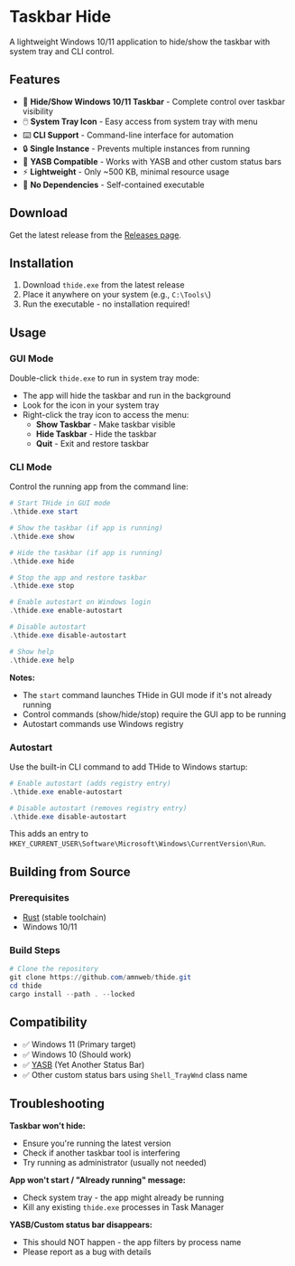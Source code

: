 # Taskbar Hide

A lightweight Windows 10/11 application to hide/show the taskbar with system tray and CLI control.

## Features

- 🎯 **Hide/Show Windows 10/11 Taskbar** - Complete control over taskbar visibility
- 🖱️ **System Tray Icon** - Easy access from system tray with menu
- ⌨️ **CLI Support** - Command-line interface for automation
- 🔒 **Single Instance** - Prevents multiple instances from running
- 🎨 **YASB Compatible** - Works with YASB and other custom status bars
- ⚡ **Lightweight** - Only ~500 KB, minimal resource usage
- 🚀 **No Dependencies** - Self-contained executable

## Download

Get the latest release from the [Releases page](../../releases).

## Installation

1. Download `thide.exe` from the latest release
2. Place it anywhere on your system (e.g., `C:\Tools\`)
3. Run the executable - no installation required!

## Usage

### GUI Mode

Double-click `thide.exe` to run in system tray mode:

- The app will hide the taskbar and run in the background
- Look for the icon in your system tray
- Right-click the tray icon to access the menu:
  - **Show Taskbar** - Make taskbar visible
  - **Hide Taskbar** - Hide the taskbar
  - **Quit** - Exit and restore taskbar

### CLI Mode

Control the running app from the command line:

```powershell
# Start THide in GUI mode
.\thide.exe start

# Show the taskbar (if app is running)
.\thide.exe show

# Hide the taskbar (if app is running)
.\thide.exe hide

# Stop the app and restore taskbar
.\thide.exe stop

# Enable autostart on Windows login
.\thide.exe enable-autostart

# Disable autostart
.\thide.exe disable-autostart

# Show help
.\thide.exe help
```

**Notes:**
- The `start` command launches THide in GUI mode if it's not already running
- Control commands (show/hide/stop) require the GUI app to be running
- Autostart commands use Windows registry

### Autostart

Use the built-in CLI command to add THide to Windows startup:

```powershell
# Enable autostart (adds registry entry)
.\thide.exe enable-autostart

# Disable autostart (removes registry entry)
.\thide.exe disable-autostart
```

This adds an entry to `HKEY_CURRENT_USER\Software\Microsoft\Windows\CurrentVersion\Run`.

## Building from Source

### Prerequisites

- [Rust](https://www.rust-lang.org/) (stable toolchain)
- Windows 10/11

### Build Steps

```powershell
# Clone the repository
git clone https://github.com/amnweb/thide.git
cd thide
cargo install --path . --locked
```

## Compatibility

- ✅ Windows 11 (Primary target)
- ✅ Windows 10 (Should work)
- ✅ [YASB](https://github.com/amnweb/yasb) (Yet Another Status Bar)
- ✅ Other custom status bars using `Shell_TrayWnd` class name

## Troubleshooting

**Taskbar won't hide:**
- Ensure you're running the latest version
- Check if another taskbar tool is interfering
- Try running as administrator (usually not needed)

**App won't start / "Already running" message:**
- Check system tray - the app might already be running
- Kill any existing `thide.exe` processes in Task Manager

**YASB/Custom status bar disappears:**
- This should NOT happen - the app filters by process name
- Please report as a bug with details
